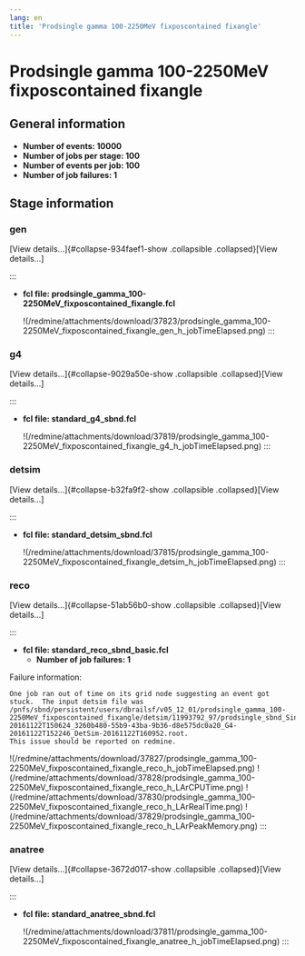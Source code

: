 ```yaml
---
lang: en
title: 'Prodsingle gamma 100-2250MeV fixposcontained fixangle'
---
```




Prodsingle gamma 100-2250MeV fixposcontained fixangle
==============================================================================================================================



General information 
----------------------------------------------------------

-   **Number of events: 10000**
-   **Number of jobs per stage: 100**
-   **Number of events per job: 100**
-   **Number of job failures: 1**



Stage information 
------------------------------------------------------



### gen 

[View details\...]{#collapse-934faef1-show .collapsible
.collapsed}[View details\...]

::: 
-   **fcl file:
    prodsingle\_gamma\_100-2250MeV\_fixposcontained\_fixangle.fcl**

    !(/redmine/attachments/download/37823/prodsingle_gamma_100-2250MeV_fixposcontained_fixangle_gen_h_jobTimeElapsed.png)
:::



### g4 

[View details\...]{#collapse-9029a50e-show .collapsible
.collapsed}[View details\...]

::: 
-   **fcl file: standard\_g4\_sbnd.fcl**

    !(/redmine/attachments/download/37819/prodsingle_gamma_100-2250MeV_fixposcontained_fixangle_g4_h_jobTimeElapsed.png)
:::



### detsim 

[View details\...]{#collapse-b32fa9f2-show .collapsible
.collapsed}[View details\...]

::: 
-   **fcl file: standard\_detsim\_sbnd.fcl**

    !(/redmine/attachments/download/37815/prodsingle_gamma_100-2250MeV_fixposcontained_fixangle_detsim_h_jobTimeElapsed.png)
:::



### reco 

[View details\...]{#collapse-51ab56b0-show .collapsible
.collapsed}[View details\...]

::: 
-   **fcl file: standard\_reco\_sbnd\_basic.fcl**
    -   **Number of job failures: 1**

Failure information:

    One job ran out of time on its grid node suggesting an event got stuck.  The input detsim file was /pnfs/sbnd/persistent/users/dbrailsf/v05_12_01/prodsingle_gamma_100-2250MeV_fixposcontained_fixangle/detsim/11993792_97/prodsingle_sbnd_SinglesGen-20161122T150624_3260b480-55b9-43ba-9b36-d8e575dc0a20_G4-20161122T152246_DetSim-20161122T160952.root.
    This issue should be reported on redmine.

!(/redmine/attachments/download/37827/prodsingle_gamma_100-2250MeV_fixposcontained_fixangle_reco_h_jobTimeElapsed.png)
!(/redmine/attachments/download/37828/prodsingle_gamma_100-2250MeV_fixposcontained_fixangle_reco_h_LArCPUTime.png)
!(/redmine/attachments/download/37830/prodsingle_gamma_100-2250MeV_fixposcontained_fixangle_reco_h_LArRealTime.png)
!(/redmine/attachments/download/37829/prodsingle_gamma_100-2250MeV_fixposcontained_fixangle_reco_h_LArPeakMemory.png)
:::



### anatree 

[View details\...]{#collapse-3672d017-show .collapsible
.collapsed}[View details\...]

::: 
-   **fcl file: standard\_anatree\_sbnd.fcl**

    !(/redmine/attachments/download/37811/prodsingle_gamma_100-2250MeV_fixposcontained_fixangle_anatree_h_jobTimeElapsed.png)
:::
